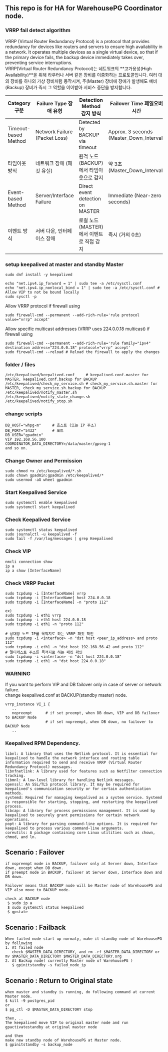 ## This repo is for HA for WarehousePG Coordinator node.

### VRRP fail detect algorithm 
VRRP (Virtual Router Redundancy Protocol) is a protocol that provides redundancy for devices like routers and servers to ensure high availability in a network. It operates multiple devices as a single virtual device, so that if the primary device fails, the backup device immediately takes over, preventing service interruptions. <br>
VRRP(Virtual Router Redundancy Protocol)는 네트워크의 **고가용성(High Availability)**을 위해 라우터나 서버 같은 장비를 이중화하는 프로토콜입니다. 여러 대의 장비를 하나의 가상 장비처럼 동작시켜, 주(Master) 장비에 장애가 발생해도 예비(Backup) 장비가 즉시 그 역할을 이어받아 서비스 중단을 방지합니다.

|Category 구분 | Failure Type 장애 유형 | Detection Method 감지 방식 | Failover Time 페일오버시간 |
-----|---------|---------|--------------|
|Timeout-based Method	| Network Failure (Packet Loss) | Detected by BACKUP via timeout | Approx. 3 seconds (Master_Down_Interval) |
|타임아웃 방식	| 네트워크 장애 (패킷 유실) | 원격 노드(BACKUP)에서 타임아웃으로 감지 | 약 3초 (Master_Down_Interval) |
|Event-based Method | Server/Interface Failure | Direct event detection on MASTER | Immediate (Near-zero seconds) |
|이벤트 방식 | 서버 다운, 인터페이스 장애 | 로컬 노드(MASTER)에서 이벤트로 직접 감지 | 즉시 (거의 0초) |

### setup keepalived at master and standby Master
 ```
sudo dnf install -y keepalived 

echo "net.ipv4.ip_forward = 1" | sudo tee -a /etc/sysctl.conf
echo "net.ipv4.ip_nonlocal_bind = 1" | sudo tee -a /etc/sysctl.conf # Allow VIP to not be bound locally
sudo sysctl -p
 ```

Allow VRRP protocol if firewall using <br>
 ```
sudo firewall-cmd --permanent --add-rich-rule='rule protocol value="vrrp" accept'
 ```
Allow specific multicast addresses (VRRP uses 224.0.0.18 multicast) if firewall using <br>
 ```
sudo firewall-cmd --permanent --add-rich-rule='rule family="ipv4" destination address="224.0.0.18" protocol="vrrp" accept'
sudo firewall-cmd --reload # Reload the firewall to apply the changes
 ```

### folder / files
 ```
/etc/keepalived/keepalived.conf     # keepalived.conf.master for MASTER, keepalived.conf.backup for BACKUP
/etc/keepalived/check_my_service.sh # check_my_service.sh.master for MASTER, check_my_service.sh.backup for BACKUP
/etc/keepalived/notify_master.sh
/etc/keepalived/notify_state_change.sh
/etc/keepalived/notify_stop.sh
 ```
### change scripts
```
DB_HOST="whpg-m"     # 호스트 (또는 IP 주소)
DB_PORT="5432"       # 포트
DB_USER="gpadmin" 
VIP 192.168.56.100
COORDINATOR_DATA_DIRECTORY=/data/master/gpseg-1
and so on.
```
### Change Owner and Permission
 ```
sudo chmod +x /etc/keepalived/*.sh
sudo chown gpadmin:gpadmin /etc/keepalived/*
sudo usermod -aG wheel gpadmin
 ```

### Start Keepalived Service
 ```
sudo systemctl enable keepalived
sudo systemctl start keepalived
 ```
### Check Keepalived Service 
 ```
sudo systemctl status keepalived
sudo journalctl -u keepalived -f
sudo tail -f /var/log/messages | grep Keepalived
 ```
### Check VIP 
 ```
nmcli connection show
ip a
ip a show [InterfaceName]
 ```
### Check VRRP Packet
 ```
sudo tcpdump -i [InterfaceName] vrrp
sudo tcpdump -i [InterfaceName] host 224.0.0.18
sudo tcpdump -i [InterfaceName] -n "proto 112"

ex)
sudo tcpdump -i eth1 vrrp
sudo tcpdump -i eth1 host 224.0.0.18
sudo tcpdump -i eth1 -n "proto 112"

# 상대방 노드 IP를 목적지로 하는 VRRP 패킷 확인
sudo tcpdump -i <interface> -n "dst host <peer_ip_address> and proto 112"
sudo tcpdump -i eth1 -n "dst host 192.168.56.42 and proto 112"
# 멀티캐스트 주소를 목적지로 하는 패킷 확인
sudo tcpdump -i <interface> -n "dst host 224.0.0.18"
sudo tcpdump -i eth1 -n "dst host 224.0.0.18"
 ```

### WARNING
If you want to perform VIP and DB failover only in case of server or network failure. <br>
change keepalived.conf at BACKUP(standby master) node.<br>
 ```
vrrp_instance VI_1 {
    ..
    nopreempt      # if set preempt, when DB down, VIP and DB failover to BACKUP Node
                   # if set nopreempt, when DB down, no failover to BACKUP Node
    ..

 ```

### Keepalived RPM Dependency.
```
libnl: A library that uses the Netlink protocol. It is essential for keepalived to handle the network interface and routing table information required to send and receive VRRP (Virtual Router Redundancy Protocol) messages.
libnfnetlink: A library used for features such as Netfilter connection tracking.
libmnl: A low-level library for handling Netlink messages.
openssl: An SSL/TLS protocol library. It may be required for keepalived's communication security or for certain authentication methods.
systemd: Required for managing keepalived as a system service. Systemd is responsible for starting, stopping, and restarting the keepalived process.
libcap: A library for process permissions management. It is used by keepalived to securely grant permissions for certain network operations.
popt: A library for parsing command-line options. It is required for keepalived to process various command-line arguments.
coreutils: A package containing core Linux utilities such as chown, chmod, and ln.

```

## Scenario : Failover 
```
if nopreempt mode in BACKUP, failover only at Server down, Interface down, except when DB down.
if preempt mode in BACKUP, failover at Server down, Interface down and DB down.

Failover means that BACKUP node will be Master node of WarehousePG and VIP also move to BACKUP node.

check at BACKUP node
 $ sudo ip a
 $ sudo systemctl status keepalived
 $ gpstate 
```

## Scenario : Failback 
```
When failed node start up normaly, make it standby node of WarehousePG by following
1. At failed node
   check $MASTER_DATA_DIRECTORY, and rm -rf $MASTER_DATA_DIRECTORY or mv $MASTER_DATA_DIRECTORY $MASTER_DATA_DIRECTORY.org
2. At Backup node( currently Master node of WarehousePG )
   $ gpinitstandby -s failed_node_ip
```

## Scenario : Return to Original state
```
when master and standby is running, do following command at current Master node.
$ kill -9 postgres_pid
or
$ pg_ctl -D $MASTER_DATA_DIRECTORY stop

then, ..
The keepalived move VIP to original master node and run gpactivatestandby at original master node

and then
make new standby node of WarehousePG at Master node.
$ gpinitstandby -s backup_node
```


